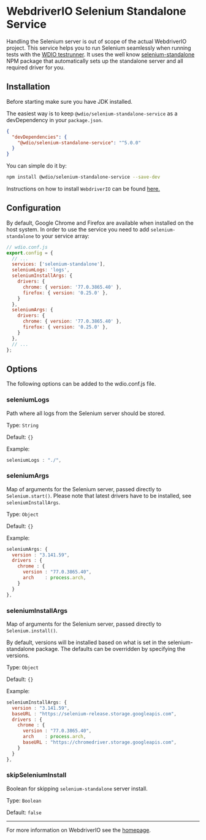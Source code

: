 WebdriverIO Selenium Standalone Service
=======================================

Handling the Selenium server is out of scope of the actual WebdriverIO project. This service helps you to run Selenium seamlessly when running tests with the [WDIO testrunner](https://webdriver.io/guide/testrunner/gettingstarted.html). It uses the well know [selenium-standalone](https://www.npmjs.com/package/selenium-standalone) NPM package that automatically sets up the standalone server and all required driver for you.

## Installation

Before starting make sure you have JDK installed.

The easiest way is to keep `@wdio/selenium-standalone-service` as a devDependency in your `package.json`.

```json
{
  "devDependencies": {
    "@wdio/selenium-standalone-service": "^5.0.0"
  }
}
```

You can simple do it by:

```bash
npm install @wdio/selenium-standalone-service --save-dev
```

Instructions on how to install `WebdriverIO` can be found [here.](https://webdriver.io/docs/gettingstarted.html)

## Configuration

By default, Google Chrome and Firefox are available when installed on the host system. In order to use the service you need to add `selenium-standalone` to your service array:

```js
// wdio.conf.js
export.config = {
  // ...
  services: ['selenium-standalone'],
  seleniumLogs: 'logs',
  seleniumInstallArgs: {
    drivers: {
      chrome: { version: '77.0.3865.40' },
      firefox: { version: '0.25.0' },
    }
  },
  seleniumArgs: {
    drivers: {
      chrome: { version: '77.0.3865.40' },
      firefox: { version: '0.25.0' },
    }
  },
  // ...
};
```

## Options

The following options can be added to the wdio.conf.js file.

### seleniumLogs
Path where all logs from the Selenium server should be stored.

Type: `String`

Default: `{}`

Example:
```js
seleniumLogs : "./",
```

### seleniumArgs
Map of arguments for the Selenium server, passed directly to `Selenium.start()`.
Please note that latest drivers have to be installed, see `seleniumInstallArgs`.

Type: `Object`

Default: `{}`

Example:
```js
seleniumArgs: {
  version : "3.141.59",
  drivers : {
    chrome : {
      version : "77.0.3865.40",
      arch    : process.arch,
    }
  }
},
```

### seleniumInstallArgs
Map of arguments for the Selenium server, passed directly to `Selenium.install()`.

By default, versions will be installed based on what is set in the selenium-standalone package. The defaults can be overridden by specifying the versions.

Type: `Object`

Default: `{}`

Example:
```js
seleniumInstallArgs: {
  version : "3.141.59",
  baseURL : "https://selenium-release.storage.googleapis.com",
  drivers : {
    chrome : {
      version : "77.0.3865.40",
      arch    : process.arch,
      baseURL : "https://chromedriver.storage.googleapis.com",
    }
  }
},
```

### skipSeleniumInstall
Boolean for skipping `selenium-standalone` server install.

Type: `Boolean`

Default: `false`

----

For more information on WebdriverIO see the [homepage](https://webdriver.io).
